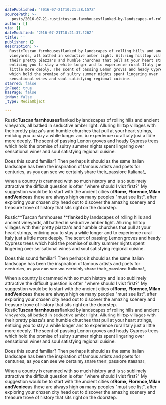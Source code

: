 ```yaml
---
datePublished: '2016-07-21T10:21:38.157Z'
sourcePath: >-
  _posts/2016-07-21-rustictuscan-farmhousesflanked-by-landscapes-of-rolling-hill.md
author: []
via: {}
dateModified: '2016-07-21T10:21:37.226Z'
title: ''
publisher: {}
description: >-
  RusticTuscan farmhousesflanked by landscapes of rolling hills and ancient
  vineyards, all bathed in seductive amber light. Alluring hilltop villages with
  their pretty piazza's and humble churches that pull at your heart strings,
  enticing you to stay a while longer and to experience rural Italy just a
  little more deeply. The scent of passing Lemon groves and heady Cypress trees
  which hold the promise of sultry summer nights spent lingering over
  sensational wines and soul satisfying regional cuisine. 
starred: false
inFeed: true
hasPage: false
inNav: false
_type: MediaObject

---
```

Rustic**Tuscan farmhouses**flanked by landscapes of rolling hills and ancient vineyards, all bathed in seductive amber light. Alluring hilltop villages with their pretty piazza's and humble churches that pull at your heart strings, enticing you to stay a while longer and to experience rural Italy just a little more deeply. The scent of passing Lemon groves and heady Cypress trees which hold the promise of sultry summer nights spent lingering over sensational wines and soul satisfying regional cuisine.

Does this sound familiar? Then perhaps it should as the same Italian landscape has been the inspiration of famous artists and poets for centuries, as you can see we certainly share their_passione Italiana!_

When a country is crammed with so much history and is so sublimely attractive the difficult question is often "where should I visit first?" My suggestion would be to start with the ancient cities of**Rome, Florence,**Milan and**Venice**as these are always high on many peoples "must see list", after exploring your chosen city head out to discover the amazing scenery and treasure trove of history that sits right on the doorstep.

Rustic**Tuscan farmhouses **flanked by landscapes of rolling hills and ancient vineyards, all bathed in seductive amber light. Alluring hilltop villages with their pretty piazza's and humble churches that pull at your heart strings, enticing you to stay a while longer and to experience rural Italy just a little more deeply. The scent of passing Lemon groves and heady Cypress trees which hold the promise of sultry summer nights spent lingering over sensational wines and soul satisfying regional cuisine.

Does this sound familiar? Then perhaps it should as the same Italian landscape has been the inspiration of famous artists and poets for centuries, as you can see we certainly share their_passione Italiana!_

When a country is crammed with so much history and is so sublimely attractive the difficult question is often "where should I visit first?" My suggestion would be to start with the ancient cities of**Rome, Florence,**Milan and**Venice**as these are always high on many peoples "must see list", after exploring your chosen city head out to discover the amazing scenery and treasure trove of history that sits right on the doorstep.  
Rustic**Tuscan farmhouses**flanked by landscapes of rolling hills and ancient vineyards, all bathed in seductive amber light. Alluring hilltop villages with their pretty piazza's and humble churches that pull at your heart strings, enticing you to stay a while longer and to experience rural Italy just a little more deeply. The scent of passing Lemon groves and heady Cypress trees which hold the promise of sultry summer nights spent lingering over sensational wines and soul satisfying regional cuisine.

Does this sound familiar? Then perhaps it should as the same Italian landscape has been the inspiration of famous artists and poets for centuries, as you can see we certainly share their_passione Italiana!_

When a country is crammed with so much history and is so sublimely attractive the difficult question is often "where should I visit first?" My suggestion would be to start with the ancient cities of**Rome, Florence,**Milan and**Venice**as these are always high on many peoples "must see list", after exploring your chosen city head out to discover the amazing scenery and treasure trove of history that sits right on the doorstep.